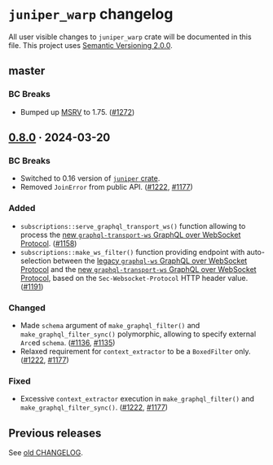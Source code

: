 `juniper_warp` changelog
========================

All user visible changes to `juniper_warp` crate will be documented in this file. This project uses [Semantic Versioning 2.0.0].




## master

### BC Breaks

- Bumped up [MSRV] to 1.75. ([#1272])

[#1272]: /../../pull/1272




## [0.8.0] · 2024-03-20
[0.8.0]: /../../tree/juniper_warp-v0.8.0/juniper_warp

### BC Breaks

- Switched to 0.16 version of [`juniper` crate].
- Removed `JoinError` from public API. ([#1222], [#1177])

### Added

- `subscriptions::serve_graphql_transport_ws()` function allowing to process the [new `graphql-transport-ws` GraphQL over WebSocket Protocol][graphql-transport-ws]. ([#1158])
- `subscriptions::make_ws_filter()` function providing endpoint with auto-selection between the [legacy `graphql-ws` GraphQL over WebSocket Protocol][graphql-ws] and the [new `graphql-transport-ws` GraphQL over WebSocket Protocol][graphql-transport-ws], based on the `Sec-Websocket-Protocol` HTTP header value. ([#1191])

### Changed

- Made `schema` argument of `make_graphql_filter()` and `make_graphql_filter_sync()` polymorphic, allowing to specify external `Arc`ed `schema`. ([#1136], [#1135])
- Relaxed requirement for `context_extractor` to be a `BoxedFilter` only. ([#1222], [#1177])

### Fixed

- Excessive `context_extractor` execution in `make_graphql_filter()` and `make_graphql_filter_sync()`. ([#1222], [#1177])

[#1135]: /../../issues/1136
[#1136]: /../../pull/1136
[#1158]: /../../pull/1158
[#1177]: /../../issues/1177
[#1191]: /../../pull/1191
[#1222]: /../../pull/1222




## Previous releases

See [old CHANGELOG](/../../blob/juniper_warp-v0.7.0/juniper_warp/CHANGELOG.md).




[`juniper` crate]: https://docs.rs/juniper
[graphql-transport-ws]: https://github.com/enisdenjo/graphql-ws/blob/v5.14.0/PROTOCOL.md
[graphql-ws]: https://github.com/apollographql/subscriptions-transport-ws/blob/v0.11.0/PROTOCOL.md
[MSRV]: https://doc.rust-lang.org/cargo/reference/manifest.html#the-rust-version-field
[Semantic Versioning 2.0.0]: https://semver.org
